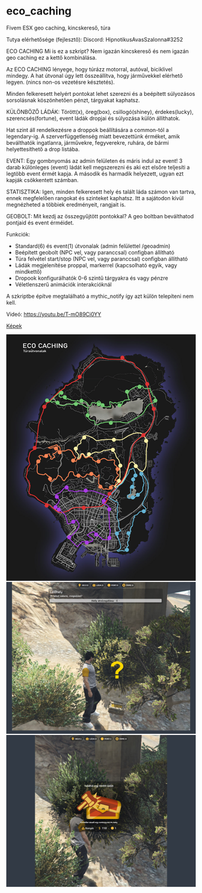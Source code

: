 # eco_caching
Fivem ESX geo caching, kincskereső, túra

Tutya elérhetősége (fejlesztő):
Discord: HipnotikusAvasSzalonna#3252

ECO CACHING
Mi is ez a szkript? Nem igazán kincskereső és nem igazán geo caching ez a kettő kombinálása.

Az ECO CACHING lényege, hogy túrázz motorral, autóval, biciklivel mindegy. A hat útvonal úgy lett összeállítva, hogy járművekkel elérhető legyen. (nincs non-os vezetésre késztetés). 

Minden felkeresett helyért pontokat lehet szerezni és a beépített súlyozásos sorsolásnak köszönhetően pénzt, tárgyakat kaphatsz.

KÜLÖNBÖZŐ LÁDÁK: Törött(x), öreg(box), csillogó(shiney), érdekes(lucky), szerencsés(fortune), event ládák dropjai és súlyozása külön állíthatok.

Hat szint áll rendelkezésre a droppok beállítására a common-tól a legendary-ig. A szerverfüggetlenség miatt bevezettünk érméket, amik beválthatók ingatlanra,  járművekre, fegyverekre, ruhára, de bármi helyettesíthető a drop listába.

EVENT: Egy gombnyomás az admin felületen és máris indul az event! 3 darab különleges (event) ládát kell megszerezni és aki ezt elsőre teljesíti a legtöbb event érmét kapja. A második és harmadik helyezett, ugyan ezt kapják csökkentett számban.

STATISZTIKA: Igen, minden felkeresett hely és talált láda számon van tartva, ennek megfelelően rangokat és szinteket kaphatsz. Itt a sajátodon kívül megnézheted a többiek eredményeit, rangjait is.

GEOBOLT: Mit kezdj az összegyűjtött pontokkal? A geo boltban beválthatod pontjaid és event érméidet.

Funkciók:
-	Standard(6) és event(1) útvonalak (admin felülettel /geoadmin)
-	Beépített geobolt (NPC vel, vagy paranccsal) configban állítható
-	Túra felvétel start/stop (NPC vel, vagy paranccsal) configban állítható
-	Ládák megjelenítése proppal, markerrel (kapcsolható egyik, vagy mindkettő)
-	Dropook konfigurálhatók 0-6 szintű tárgyakra és vagy pénzre
-	Véletlenszerű animációk interakcióknál

A szkriptbe építve megtalálható a mythic_notify így azt külön telepíteni nem kell.

Videó:
https://youtu.be/T-mO89Ci0YY


[Képek](https://github.com/Ekhion76/eco_caching/tree/main/eco_caching/preview_images)



![ecocaching_map](https://github.com/Ekhion76/eco_caching/blob/main/eco_caching/preview_images/map.jpg)
![ecocaching_hit](https://github.com/Ekhion76/eco_caching/blob/main/eco_caching/preview_images/eco_caching_hit.jpg)
![ecocaching_reward](https://github.com/Ekhion76/eco_caching/blob/main/eco_caching/preview_images/eco_caching_reward.jpg)

